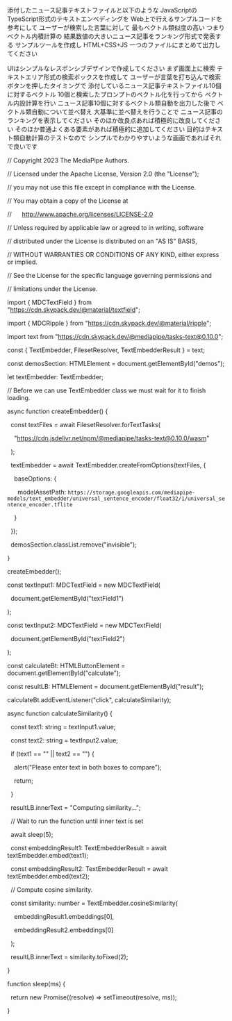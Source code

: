 添付したニュース記事テキストファイルと以下のような JavaScriptのTypeScript形式のテキストエンベディングを Web上で行えるサンプルコードを参考にして ユーザーが検索した言葉に対して 最もベクトル類似度の高い つまりベクトル内積計算の 結果数値の大きいニュース記事をランキング形式で発表する サンプルツールを作成し HTML+CSS+JS 一つのファイルにまとめて出力してください 



UIはシンプルなレスポンシブデザインで作成してください まず画面上に検索 テキストエリア形式の検索ボックスを作成して ユーザーが言葉を打ち込んで検索ボタンを押したタイミングで 添付しているニュース記事テキストファイル10個に対するベクトル 10個と検索したプロンプトのベクトル化を行ってから ベクトル内設計算を行い ニュース記事10個に対するベクトル類自動を出力した後で ベクトル類自動について並べ替え 大基準に並べ替えを行うことで ニュース記事のランキングを表示してください そのほか改良点あれば積極的に改良してください そのほか普通よくある要素があれば積極的に追加してください 目的はテキスト類自動計算のテストなので シンプルでわかりやすいような画面であればそれで良いです







// Copyright 2023 The MediaPipe Authors.



// Licensed under the Apache License, Version 2.0 (the "License");

// you may not use this file except in compliance with the License.

// You may obtain a copy of the License at



//      http://www.apache.org/licenses/LICENSE-2.0



// Unless required by applicable law or agreed to in writing, software

// distributed under the License is distributed on an "AS IS" BASIS,

// WITHOUT WARRANTIES OR CONDITIONS OF ANY KIND, either express or implied.

// See the License for the specific language governing permissions and

// limitations under the License.



import { MDCTextField } from "https://cdn.skypack.dev/@material/textfield";

import { MDCRipple } from "https://cdn.skypack.dev/@material/ripple";

import text from "https://cdn.skypack.dev/@mediapipe/tasks-text@0.10.0";

const { TextEmbedder, FilesetResolver, TextEmbedderResult } = text;



const demosSection: HTMLElement = document.getElementById("demos");



let textEmbedder: TextEmbedder;



// Before we can use TextEmbedder class we must wait for it to finish loading.

async function createEmbedder() {

  const textFiles = await FilesetResolver.forTextTasks(

    "https://cdn.jsdelivr.net/npm/@mediapipe/tasks-text@0.10.0/wasm"

  );

  textEmbedder = await TextEmbedder.createFromOptions(textFiles, {

    baseOptions: {

      modelAssetPath: `https://storage.googleapis.com/mediapipe-models/text_embedder/universal_sentence_encoder/float32/1/universal_sentence_encoder.tflite`

    }

  });

  demosSection.classList.remove("invisible");

}

createEmbedder();



const textInput1: MDCTextField = new MDCTextField(

  document.getElementById("textField1")

);

const textInput2: MDCTextField = new MDCTextField(

  document.getElementById("textField2")

);

const calculateBt: HTMLButtonElement = document.getElementById("calculate");

const resultLB: HTMLElement = document.getElementById("result");



calculateBt.addEventListener("click", calculateSimilarity);



async function calculateSimilarity() {

  const text1: string = textInput1.value;

  const text2: string = textInput2.value;



  if (text1 == "" || text2 == "") {

    alert("Please enter text in both boxes to compare");

    return;

  }

  resultLB.innerText = "Computing similarity...";



  // Wait to run the function until inner text is set

  await sleep(5);



  const embeddingResult1: TextEmbedderResult = await textEmbedder.embed(text1);

  const embeddingResult2: TextEmbedderResult = await textEmbedder.embed(text2);



  // Compute cosine similarity.

  const similarity: number = TextEmbedder.cosineSimilarity(

    embeddingResult1.embeddings[0],

    embeddingResult2.embeddings[0]

  );

  resultLB.innerText = similarity.toFixed(2);

}



function sleep(ms) {

  return new Promise((resolve) => setTimeout(resolve, ms));

}